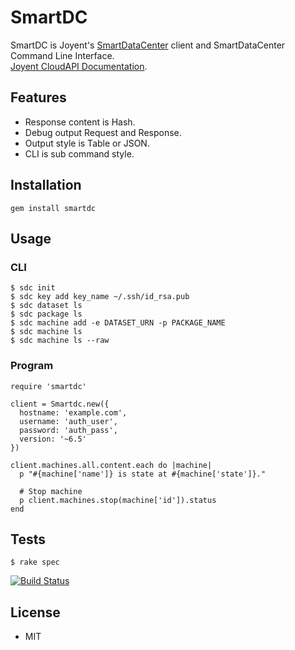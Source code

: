 SmartDC
=======

SmartDC is Joyent's [SmartDataCenter](http://www.joyent.com/software/smartdatacenter) client and SmartDataCenter Command Line Interface.  
[Joyent CloudAPI Documentation](http://apidocs.joyent.com/sdcapidoc/cloudapi/).  

## Features
* Response content is Hash.
* Debug output Request and Response.
* Output style is Table or JSON.
* CLI is sub command style.

## Installation
```
gem install smartdc
```

## Usage

### CLI
```
$ sdc init
$ sdc key add key_name ~/.ssh/id_rsa.pub 
$ sdc dataset ls
$ sdc package ls
$ sdc machine add -e DATASET_URN -p PACKAGE_NAME
$ sdc machine ls
$ sdc machine ls --raw
```

### Program

```
require 'smartdc'

client = Smartdc.new({
  hostname: 'example.com',
  username: 'auth_user',
  password: 'auth_pass',
  version: '~6.5'
})

client.machines.all.content.each do |machine|
  p "#{machine['name']} is state at #{machine['state']}." 

  # Stop machine
  p client.machines.stop(machine['id']).status
end
```

## Tests
```
$ rake spec
```

[![Build Status](https://travis-ci.org/ogom/ruby-smartdc.png?branch=master)](https://travis-ci.org/ogom/ruby-smartdc)

## License 
* MIT
